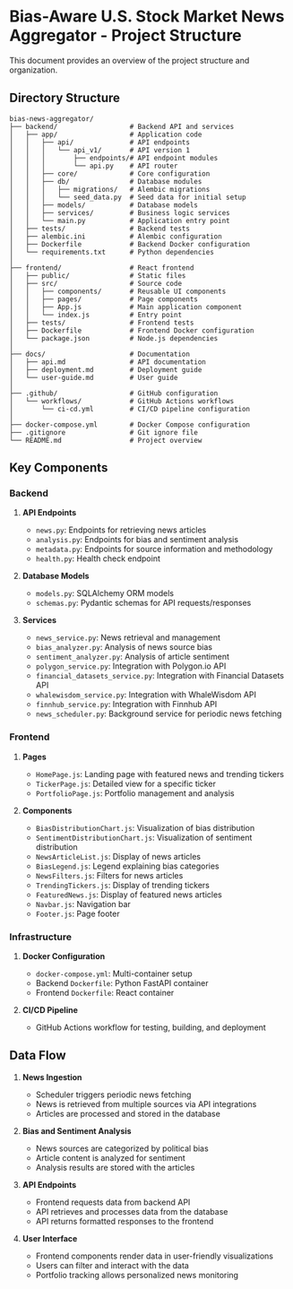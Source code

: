 # Bias-Aware U.S. Stock Market News Aggregator - Project Structure

This document provides an overview of the project structure and organization.

## Directory Structure

```
bias-news-aggregator/
├── backend/                  # Backend API and services
│   ├── app/                  # Application code
│   │   ├── api/              # API endpoints
│   │   │   └── api_v1/       # API version 1
│   │   │       ├── endpoints/# API endpoint modules
│   │   │       └── api.py    # API router
│   │   ├── core/             # Core configuration
│   │   ├── db/               # Database modules
│   │   │   ├── migrations/   # Alembic migrations
│   │   │   └── seed_data.py  # Seed data for initial setup
│   │   ├── models/           # Database models
│   │   ├── services/         # Business logic services
│   │   └── main.py           # Application entry point
│   ├── tests/                # Backend tests
│   ├── alembic.ini           # Alembic configuration
│   ├── Dockerfile            # Backend Docker configuration
│   └── requirements.txt      # Python dependencies
│
├── frontend/                 # React frontend
│   ├── public/               # Static files
│   ├── src/                  # Source code
│   │   ├── components/       # Reusable UI components
│   │   ├── pages/            # Page components
│   │   ├── App.js            # Main application component
│   │   └── index.js          # Entry point
│   ├── tests/                # Frontend tests
│   ├── Dockerfile            # Frontend Docker configuration
│   └── package.json          # Node.js dependencies
│
├── docs/                     # Documentation
│   ├── api.md                # API documentation
│   ├── deployment.md         # Deployment guide
│   └── user-guide.md         # User guide
│
├── .github/                  # GitHub configuration
│   └── workflows/            # GitHub Actions workflows
│       └── ci-cd.yml         # CI/CD pipeline configuration
│
├── docker-compose.yml        # Docker Compose configuration
├── .gitignore                # Git ignore file
└── README.md                 # Project overview
```

## Key Components

### Backend

1. **API Endpoints**
   - `news.py`: Endpoints for retrieving news articles
   - `analysis.py`: Endpoints for bias and sentiment analysis
   - `metadata.py`: Endpoints for source information and methodology
   - `health.py`: Health check endpoint

2. **Database Models**
   - `models.py`: SQLAlchemy ORM models
   - `schemas.py`: Pydantic schemas for API requests/responses

3. **Services**
   - `news_service.py`: News retrieval and management
   - `bias_analyzer.py`: Analysis of news source bias
   - `sentiment_analyzer.py`: Analysis of article sentiment
   - `polygon_service.py`: Integration with Polygon.io API
   - `financial_datasets_service.py`: Integration with Financial Datasets API
   - `whalewisdom_service.py`: Integration with WhaleWisdom API
   - `finnhub_service.py`: Integration with Finnhub API
   - `news_scheduler.py`: Background service for periodic news fetching

### Frontend

1. **Pages**
   - `HomePage.js`: Landing page with featured news and trending tickers
   - `TickerPage.js`: Detailed view for a specific ticker
   - `PortfolioPage.js`: Portfolio management and analysis

2. **Components**
   - `BiasDistributionChart.js`: Visualization of bias distribution
   - `SentimentDistributionChart.js`: Visualization of sentiment distribution
   - `NewsArticleList.js`: Display of news articles
   - `BiasLegend.js`: Legend explaining bias categories
   - `NewsFilters.js`: Filters for news articles
   - `TrendingTickers.js`: Display of trending tickers
   - `FeaturedNews.js`: Display of featured news articles
   - `Navbar.js`: Navigation bar
   - `Footer.js`: Page footer

### Infrastructure

1. **Docker Configuration**
   - `docker-compose.yml`: Multi-container setup
   - Backend `Dockerfile`: Python FastAPI container
   - Frontend `Dockerfile`: React container

2. **CI/CD Pipeline**
   - GitHub Actions workflow for testing, building, and deployment

## Data Flow

1. **News Ingestion**
   - Scheduler triggers periodic news fetching
   - News is retrieved from multiple sources via API integrations
   - Articles are processed and stored in the database

2. **Bias and Sentiment Analysis**
   - News sources are categorized by political bias
   - Article content is analyzed for sentiment
   - Analysis results are stored with the articles

3. **API Endpoints**
   - Frontend requests data from backend API
   - API retrieves and processes data from the database
   - API returns formatted responses to the frontend

4. **User Interface**
   - Frontend components render data in user-friendly visualizations
   - Users can filter and interact with the data
   - Portfolio tracking allows personalized news monitoring
